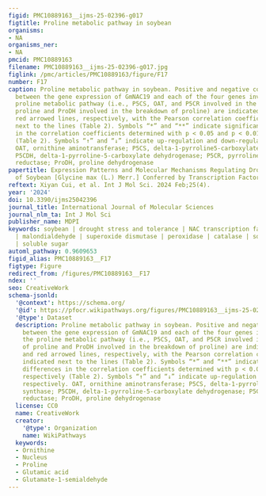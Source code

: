 ```yaml
---
figid: PMC10889163__ijms-25-02396-g017
figtitle: Proline metabolic pathway in soybean
organisms:
- NA
organisms_ner:
- NA
pmcid: PMC10889163
filename: PMC10889163__ijms-25-02396-g017.jpg
figlink: /pmc/articles/PMC10889163/figure/F17
number: F17
caption: Proline metabolic pathway in soybean. Positive and negative correlations
  between the gene expression of GmNAC19 and each of the four genes involved in the
  proline metabolic pathway (i.e., P5CS, OAT, and P5CR involved in the synthesis of
  proline and ProDH involved in the breakdown of proline) are indicated by blue and
  red arrowed lines, respectively, with the Pearson correlation coefficients indicated
  next to the lines (Table 2). Symbols “*” and “**” indicate significant differences
  in the correlation coefficients determined with p < 0.05 and p < 0.01, respectively
  (Table 2). Symbols “↑” and “↓” indicate up-regulation and down-regulation, respectively.
  OAT, ornithine aminotransferase; P5CS, delta-1-pyrroline5-carboxylate synthase;
  P5CDH, delta-1-pyrroline-5-carboxylate dehydrogenase; P5CR, pyrroline-5-carboxylate
  reductase; ProDH, proline dehydrogenase
papertitle: Expression Patterns and Molecular Mechanisms Regulating Drought Tolerance
  of Soybean [Glycine max (L.) Merr.] Conferred by Transcription Factor Gene GmNAC19
reftext: Xiyan Cui, et al. Int J Mol Sci. 2024 Feb;25(4).
year: '2024'
doi: 10.3390/ijms25042396
journal_title: International Journal of Molecular Sciences
journal_nlm_ta: Int J Mol Sci
publisher_name: MDPI
keywords: soybean | drought stress and tolerance | NAC transcription factor | proline
  | malondialdehyde | superoxide dismutase | peroxidase | catalase | soluble protein
  | soluble sugar
automl_pathway: 0.9609653
figid_alias: PMC10889163__F17
figtype: Figure
redirect_from: /figures/PMC10889163__F17
ndex: ''
seo: CreativeWork
schema-jsonld:
  '@context': https://schema.org/
  '@id': https://pfocr.wikipathways.org/figures/PMC10889163__ijms-25-02396-g017.html
  '@type': Dataset
  description: Proline metabolic pathway in soybean. Positive and negative correlations
    between the gene expression of GmNAC19 and each of the four genes involved in
    the proline metabolic pathway (i.e., P5CS, OAT, and P5CR involved in the synthesis
    of proline and ProDH involved in the breakdown of proline) are indicated by blue
    and red arrowed lines, respectively, with the Pearson correlation coefficients
    indicated next to the lines (Table 2). Symbols “*” and “**” indicate significant
    differences in the correlation coefficients determined with p < 0.05 and p < 0.01,
    respectively (Table 2). Symbols “↑” and “↓” indicate up-regulation and down-regulation,
    respectively. OAT, ornithine aminotransferase; P5CS, delta-1-pyrroline5-carboxylate
    synthase; P5CDH, delta-1-pyrroline-5-carboxylate dehydrogenase; P5CR, pyrroline-5-carboxylate
    reductase; ProDH, proline dehydrogenase
  license: CC0
  name: CreativeWork
  creator:
    '@type': Organization
    name: WikiPathways
  keywords:
  - Ornithine
  - Nucleus
  - Proline
  - Glutamic acid
  - Glutamate-1-semialdehyde
---
```

